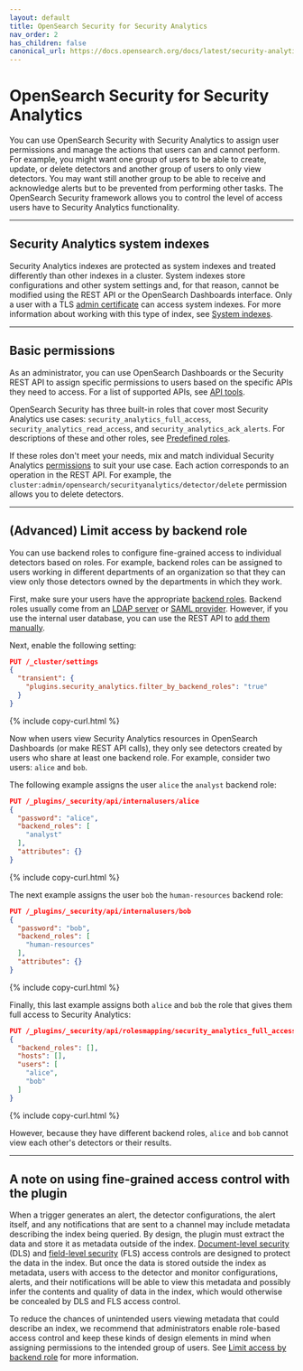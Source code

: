 ```yaml
---
layout: default
title: OpenSearch Security for Security Analytics
nav_order: 2
has_children: false
canonical_url: https://docs.opensearch.org/docs/latest/security-analytics/security/
---
```


# OpenSearch Security for Security Analytics

You can use OpenSearch Security with Security Analytics to assign user permissions and manage the actions that users can and cannot perform. For example, you might want one group of users to be able to create, update, or delete detectors and another group of users to only view detectors. You may want still another group to be able to receive and acknowledge alerts but to be prevented from performing other tasks. The OpenSearch Security framework allows you to control the level of access users have to Security Analytics functionality.

---
## Security Analytics system indexes

Security Analytics indexes are protected as system indexes and treated differently than other indexes in a cluster. System indexes store configurations and other system settings and, for that reason, cannot be modified using the REST API or the OpenSearch Dashboards interface. Only a user with a TLS [admin certificate]({{site.url}}{{site.baseurl}}/security/configuration/tls/#configuring-admin-certificates) can access system indexes. For more information about working with this type of index, see [System indexes]({{site.url}}{{site.baseurl}}/security/configuration/system-indices/).

---
## Basic permissions

As an administrator, you can use OpenSearch Dashboards or the Security REST API to assign specific permissions to users based on the specific APIs they need to access. For a list of supported APIs, see [API tools]({{site.url}}{{site.baseurl}}/security-analytics/api-tools/index/).

OpenSearch Security has three built-in roles that cover most Security Analytics use cases: `security_analytics_full_access`, `security_analytics_read_access`, and `security_analytics_ack_alerts`. For descriptions of these and other roles, see [Predefined roles]({{site.url}}{{site.baseurl}}/security/access-control/users-roles#predefined-roles).

If these roles don't meet your needs, mix and match individual Security Analytics [permissions]({{site.url}}{{site.baseurl}}/security/access-control/permissions/#security-analytics-permissions) to suit your use case. Each action corresponds to an operation in the REST API. For example, the `cluster:admin/opensearch/securityanalytics/detector/delete` permission allows you to delete detectors.

---
## (Advanced) Limit access by backend role

You can use backend roles to configure fine-grained access to individual detectors based on roles. For example, backend roles can be assigned to users working in different departments of an organization so that they can view only those detectors owned by the departments in which they work.

First, make sure your users have the appropriate [backend roles]({{site.url}}{{site.baseurl}}/security/access-control/index/). Backend roles usually come from an [LDAP server]({{site.url}}{{site.baseurl}}/security/configuration/ldap/) or [SAML provider]({{site.url}}{{site.baseurl}}/security/configuration/saml/). However, if you use the internal user database, you can use the REST API to [add them manually]({{site.url}}{{site.baseurl}}/security/access-control/api#create-user).

Next, enable the following setting:

```json
PUT /_cluster/settings
{
  "transient": {
    "plugins.security_analytics.filter_by_backend_roles": "true"
  }
}
```
{% include copy-curl.html %}

Now when users view Security Analytics resources in OpenSearch Dashboards (or make REST API calls), they only see detectors created by users who share at least one backend role.
For example, consider two users: `alice` and `bob`.

The following example assigns the user `alice` the `analyst` backend role:

```json
PUT /_plugins/_security/api/internalusers/alice
{
  "password": "alice",
  "backend_roles": [
    "analyst"
  ],
  "attributes": {}
}
```
{% include copy-curl.html %}

The next example assigns the user `bob` the `human-resources` backend role:

```json
PUT /_plugins/_security/api/internalusers/bob
{
  "password": "bob",
  "backend_roles": [
    "human-resources"
  ],
  "attributes": {}
}
```
{% include copy-curl.html %}

Finally, this last example assigns both `alice` and `bob` the role that gives them full access to Security Analytics:

```json
PUT /_plugins/_security/api/rolesmapping/security_analytics_full_access
{
  "backend_roles": [],
  "hosts": [],
  "users": [
    "alice",
    "bob"
  ]
}
```
{% include copy-curl.html %}

However, because they have different backend roles, `alice` and `bob` cannot view each other's detectors or their results.

---
## A note on using fine-grained access control with the plugin

When a trigger generates an alert, the detector configurations, the alert itself, and any notifications that are sent to a channel may include metadata describing the index being queried. By design, the plugin must extract the data and store it as metadata outside of the index. [Document-level security]({{site.url}}{{site.baseurl}}/security/access-control/document-level-security) (DLS) and [field-level security]({{site.url}}{{site.baseurl}}/security/access-control/field-level-security) (FLS) access controls are designed to protect the data in the index. But once the data is stored outside the index as metadata, users with access to the detector and monitor configurations, alerts, and their notifications will be able to view this metadata and possibly infer the contents and quality of data in the index, which would otherwise be concealed by DLS and FLS access control.

To reduce the chances of unintended users viewing metadata that could describe an index, we recommend that administrators enable role-based access control and keep these kinds of design elements in mind when assigning permissions to the intended group of users. See [Limit access by backend role](#advanced-limit-access-by-backend-role) for more information.
